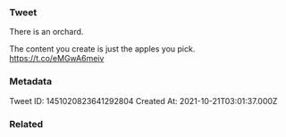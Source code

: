 ### Tweet
There is an orchard.

The content you create is just the apples you pick. https://t.co/eMGwA6meiv

### Metadata
Tweet ID: 1451020823641292804
Created At: 2021-10-21T03:01:37.000Z

### Related

